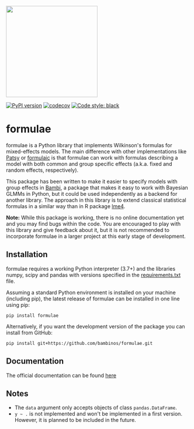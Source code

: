 <img src="docs/logo/formulae_large.png" width=250></img>

[![PyPI version](https://badge.fury.io/py/formulae.svg)](https://badge.fury.io/py/formulae)
[![codecov](https://codecov.io/gh/bambinos/formulae/branch/master/graph/badge.svg)](https://codecov.io/gh/bambinos/formulae)
[![Code style: black](https://img.shields.io/badge/code%20style-black-000000.svg)](https://github.com/ambv/black)


# formulae

formulae is a Python library that implements Wilkinson's formulas for mixed-effects models. The main difference with other implementations like [Patsy](https://github.com/pydata/patsy) or [formulaic](https://github.com/matthewwardrop/formulaic) is that formulae can work with formulas describing a model with both common and group specific effects (a.k.a. fixed and random effects, respectively).

This package has been written to make it easier to specify models with group effects in [Bambi](https://github.com/bambinos/bambi), a package that makes it easy to work with Bayesian GLMMs in Python, but it could be used independently as a backend for another library. The approach in this library is to extend classical statistical formulas in a similar way than in R package [lme4](https://CRAN.R-project.org/package=lme4).

**Note:** While this package is working, there is no online documentation yet and you may find bugs within the code. You are encouraged to play with this library and give feedback about it, but it is not recommended to incorporate formulae in a larger project at this early stage of development.

## Installation

formulae requires a working Python interpreter (3.7+) and the libraries numpy, scipy and pandas with versions specified in the [requirements.txt](https://github.com/bambinos/formulae/blob/master/requirements.txt) file.

Assuming a standard Python environment is installed on your machine (including pip), the latest release of formulae can be installed in one line using pip:

`pip install formulae`

Alternatively, if you want the development version of the package you can install from GitHub:

`pip install git+https://github.com/bambinos/formulae.git`


## Documentation

The official documentation can be found [here](https://bambinos.github.io/formulae)

## Notes

* The `data` argument only accepts objects of class `pandas.DataFrame`.
* `y ~ .` is not implemented and won't be implemented in a first version. However, it is planned to be included in the future.

